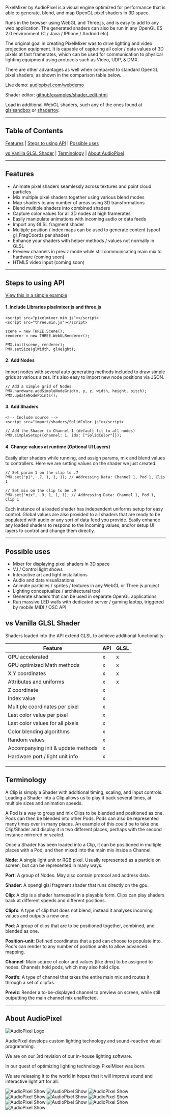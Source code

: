 

PixelMixer by AudioPixel is a visual engine optimized for performance that is able to generate, blend, and map OpenGL pixel shaders in 3D space.

Runs in the browser using WebGL and Three.js, and is easy to add to any web application.
The generated shaders can also be run in any OpenGL ES 2.0 environment (C / Java / IPhone / Android etc).

The original goal in creating PixelMixer was to drive lighting and video projection equipment. It is capable of capturing all color / data values of 3D pixels at fast framerates, which can be used for communication to physical lighting equipment using protocols such as Video, UDP, & DMX. 

There are other advantages as well when compared to standard OpenGL pixel shaders, as shown in the comparison table below.

Live demo: [audiopixel.com/webdemo](http://audiopixel.com/webdemo)

Shader editor: [github/examples/shader_edit.html](https://github.com/hepp/audiopixel3/blob/master/examples/shader_edit.html)

Load in additional WebGL shaders, such any of the ones found at [glslsandbox](http://glslsandbox.com/) or [shadertoy](https://www.shadertoy.com).

---

## Table of Contents ##

[Features](https://github.com/hepp/audiopixel3#features) |
[Steps to using API](https://github.com/hepp/audiopixel3#steps-to-using-api) |
[Possible uses](https://github.com/hepp/audiopixel3#possible-uses)

[vs Vanilla GLSL Shader](https://github.com/hepp/audiopixel3#vs-vanilla-glsl-shader) |
[Terminology](https://github.com/hepp/audiopixel3#terminology) |
[About AudioPixel](https://github.com/hepp/audiopixel3#about-audiopixel)

---



## Features ##

* Animate pixel shaders seamlessly across textures and point cloud particles 
* Mix multiple pixel shaders together using various blend modes
* Map shaders to any number of areas using 3D transformations
* Blend multiple shaders into combined shaders
* Capture color values for all 3D nodes at high framerates
* Easily manipulate animations with incoming audio or data feeds
* Import any GLSL fragment shader
* Multiple position / index maps can be used to generate content (spoof gl_FragCoords per shader)
* Enhance your shaders with helper methods / values not normally in GLSL
* Preview channels in previz mode while still communicating main mix to hardware (coming soon)
* HTML5 video input (coming soon)


---

## Steps to using API ##

[View this in a simple example](https://github.com/hepp/audiopixel3/blob/master/examples/basic_example.html)



#### 1. Include Libraries pixelmixer.js and three.js ####

```
<script src="pixelmixer.min.js"></script>
<script src="three.min.js"></script>

scene = new THREE.Scene();
renderer = new THREE.WebGLRenderer(); 

PMX.init(scene, renderer);
PMX.setSize(glWidth, glHeight);

```
#### 2. Add Nodes ####

Import nodes with several auto generating methods included to draw simple grids at various sizes.
It's also easy to import new node positions via JSON.

```
// Add a simple grid of Nodes 
PMX.hardware.addSimpleNodeGrid(x, y, z, width, height, pitch);
PMX.updateNodePoints();

```
#### 3. Add Shaders ####

```
<!-- Include source -->
<script src="import/shaders/SolidColor.js"></script>

// Add the Shader to Channel 1 (default fit to all nodes)
PMX.simpleSetup({channel: 1, ids: ["SolidColor"]});

```
#### 4. Change values at runtime (Optional UI Layers) ####

Easily alter shaders while running, and assign params, mix and blend values to controllers. 
Here we are setting values on the shader we just created.

```
// Set param 1 on the clip to .7
PMX.set("p1", .7, 1, 1, 1); // Addressing Data: Channel 1, Pod 1, Clip 1

// Set mix on the clip to be .9
PMX.set("mix", .9, 1, 1, 1); // Addressing Data: Channel 1, Pod 1, Clip 1

```

Each instance of a loaded shader has independent uniforms setup for easy control. Global values are also provided to all shaders that are ready to be populated with audio or any sort of data feed you provide. Easily enhance any loaded shaders to respond to the incoming values, and/or setup UI layers to control and change them directly. 

---

## Possible uses ##

* Mixer for displaying pixel shaders in 3D space
* VJ / Control light shows 
* Interactive art and light installations
* Audio and data visualizations
* Animate particles / sprites / textures in any WebGL or Three.js project
* Lighting conceptualize / architectural tool
* Generate shaders that can be used in separate OpenGL applications
* Run massive LED walls with dedicated server / gaming laptop, triggered by mobile MIDI / OSC API



## vs Vanilla GLSL Shader ##
Shaders loaded into the API extend GLSL to achieve additional functionality:

| Feature | API | GLSL |
|----------------- | -------------------- | --------------------- |
| GPU accelerated | x | x |
| GPU optimized Math methods | x | x |
| X,Y coordinates | x | x |
| Attributes and uniforms | x | x |
| Z coordinate | x | |
| Index value | x | |
| Multiple coordinates per pixel | x | |
| Last color value per pixel | x | |
| Last color values for all pixels | x | |
| Color blending algorithms | x | |
| Random values | x | |
| Accompanying init & update methods | x | |
| Hardware port / light unit info | x | |

---

## Terminology ##

A Clip is simply a Shader with additional timing, scaling, and input controls. 
Loading a Shader into a Clip allows us to play it back several times, at multiple sizes and animation speeds.

A Pod is a way to group and mix Clips to be blended and positioned as one. Pods can then be blended into other Pods. Pods can also be represented many times over in many places. An example of this could be to take one Clip/Shader and display it in two different places, perhaps with the second instance mirrored or scaled. 

Once a Shader has been loaded into a Clip, it can be positioned in multiple places with a Pod, and then mixed into the main mix inside a Channel.




**Node**: A single light unit or RGB pixel. Usually represented as a particle on screen, but can be represented in many ways.

**Port**: A group of Nodes. May also contain protocol and address data.

**Shader**: A opengl glsl fragment shader that runs directly on the gpu.

**Clip**: A clip is a shader harnessed in a playable form. Clips can play shaders back at different speeds and different positions.

**Clipfx**: A type of clip that does not blend, instead it analyses incoming values and outputs a new one.

**Pod**: A group of clips that are to be positioned together, combined, and blended as one.

**Position-unit**: Defined coordinates that a pod can choose to populate into. Pod's can render to any number of position units to allow advanced mapping.

**Channel**: Main source of color and values (like dmx) to be assigned to nodes. Channels hold pods, which may also hold clips.

**Postfx**: A type of channel that takes the entire main mix and routes it through a set of clipfxs.

**Previz**: Render a to-be-displayed channel to preview on screen, while still outputting the main channel mix unaffected.


---

## About AudioPixel ##

![AudioPixel Logo](https://github.com/hepp/audiopixel3/blob/master/docs/audiopixel-web-grid.png)


AudioPixel develops custom lighting technology and sound-reactive visual programming.

We are on our 3rd revision of our in-house lighting software.

In our quest of optimizing lighting technology PixelMixer was born.

We are releasing it to the world in hopes that it will improve sound and interactive light art for all.


![AudioPixel Show](https://github.com/hepp/audiopixel3/blob/master/docs/audiopixel-cubes1.jpg)
![AudioPixel Show](https://github.com/hepp/audiopixel3/blob/master/docs/AudioPixel-Tipper-SF_01.jpg)
![AudioPixel Show](https://github.com/hepp/audiopixel3/blob/master/docs/AudioPixel-SonicBloom_05.jpg)
![AudioPixel Show](https://github.com/hepp/audiopixel3/blob/master/docs/blank_prod_santa_cruz_01_585.jpg)
![AudioPixel Show](https://github.com/hepp/audiopixel3/blob/master/docs/audiopixel_festival_lights-585x390.jpg)
![AudioPixel Show](https://github.com/hepp/audiopixel3/blob/master/docs/EmrgNSee-VibeSquad-AudioPixel.jpg)
![AudioPixel Show](https://github.com/hepp/audiopixel3/blob/master/docs/AudioPixel_Nexus_BurningMan_2012_17.jpg)
![AudioPixel Show](https://github.com/hepp/audiopixel3/blob/master/docs/Emrg-N-See-2010.jpg)
![AudioPixel Show](https://github.com/hepp/audiopixel3/blob/master/docs/lorn-decibel-audiopixel.jpg)
![AudioPixel Show](https://github.com/hepp/audiopixel3/blob/master/docs/raindanceSnapshot1.png)